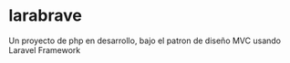 # larabrave
Un proyecto de php en desarrollo, bajo el patron de diseño MVC usando Laravel Framework
